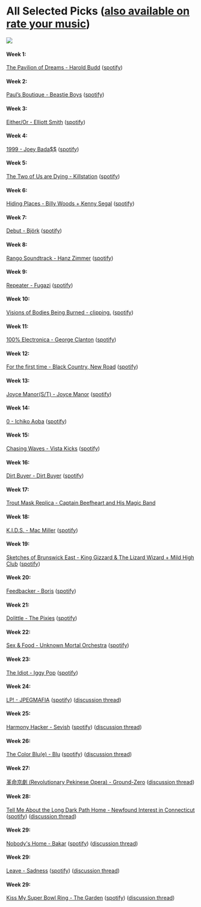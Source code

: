 # All Selected Picks ([also available on rate your music](https://rateyourmusic.com/list/tortillahater/sin-music-club-selected-picks/))

![](https://github.com/MalxX/sinistermusicc/blob/main/imagesAndResources/album-picks-2.png)

#### Week 1:
[The Pavilion of Dreams - Harold Budd](https://rateyourmusic.com/release/album/harold-budd/the-pavilion-of-dreams/) ([spotify](https://open.spotify.com/album/0hWjBUtA4eoFsyh6lygVRN?si=LO8nRycfQY-qRKo0nVB2PA))

#### Week 2:
[Paul’s Boutique - Beastie Boys](https://rateyourmusic.com/release/album/beastie-boys/pauls-boutique/) ([spotify](https://open.spotify.com/album/1kmyirVya5fRxdjsPFDM05?si=MY4sCpnETuaLsqLhQ8Rifg))

#### Week 3:
[Either/Or - Elliott Smith](https://rateyourmusic.com/release/album/elliott-smith/either-or/) ([spotify](https://open.spotify.com/album/6KMdn9HDIqcBPaaok0K34K?si=wKvU5EtARS2L30iFMgKwmg))

#### Week 4:
[1999 - Joey Bada$$](https://rateyourmusic.com/release/mixtape/joey-bada/1999/) ([spotify](https://open.spotify.com/album/5ra51AaWF3iVebyhlZ1aqq?si=zx8Cq6kgS-aQCXUkr-yPrg))

#### Week 5:
[The Two of Us are Dying - Killstation](https://rateyourmusic.com/release/album/killstation/the-two-of-us-are-dying/) ([spotify](https://open.spotify.com/album/6vEqNDFYyv3rakykPzpYwu?si=8mWr4hPGTYaCYJLWb8qgBA))

#### Week 6:
[Hiding Places - Billy Woods + Kenny Segal](https://rateyourmusic.com/release/album/billy-woods-kenny-segal/hiding-places/) ([spotify](https://open.spotify.com/album/0HmKhR7Umt3ACs52ZLnKyK?si=MA8im2p1R8SqQuMzvvy89A))

#### Week 7:
[Debut - Björk](https://rateyourmusic.com/release/album/bjork/debut/) ([spotify](https://open.spotify.com/album/3icT9XGrBfhlV8BKK4WEGX?si=XfwvJgjDSZKPGMknFZxA_Q))

#### Week 8:
[Rango Soundtrack - Hanz Zimmer](https://rateyourmusic.com/release/album/hans-zimmer/rango/) ([spotify](https://open.spotify.com/album/426K86O7YGUVVyfkHzjuCo?si=m6a8uCE6T9qJo0Wd9XYevQ))

#### Week 9:
[Repeater - Fugazi](https://rateyourmusic.com/release/album/fugazi/repeater/) ([spotify](https://open.spotify.com/album/3ZnF1cPxlqB48RyLiecDnv?si=YPxkK7m1TpaEZ0ES4fKj4g))

#### Week 10:
[Visions of Bodies Being Burned - clipping.](https://rateyourmusic.com/release/album/clipping/visions-of-bodies-being-burned/) ([spotify](https://open.spotify.com/album/0b1q9se93BEqBl3kiltn33?si=tS-6MG8BQ_-2Us-WuqskmA))

#### Week 11:
[100% Electronica - George Clanton](https://rateyourmusic.com/release/album/george-clanton/100-electronica/) ([spotify](https://open.spotify.com/album/2x12HtS4UoZDMY2YVNLlte?si=kBx7b-uGQXaVS1KnfM_OMw))

#### Week 12:
[For the first time - Black Country, New Road](https://rateyourmusic.com/release/album/black-country-new-road/for-the-first-time/) ([spotify](https://open.spotify.com/album/2PfgptDcfJTFtoZIS3AukX?si=bKb4zMX0S6yGACr-IC_CZg))

#### Week 13:
[Joyce Manor(S/T) - Joyce Manor](https://rateyourmusic.com/release/album/joyce-manor/joyce-manor/) ([spotify](https://open.spotify.com/album/13Q0AfGNq7GwUXGeUwWViH?si=gYh7LbGcQk6HLSDFfnMoPw))

#### Week 14:
[0 - Ichiko Aoba](https://rateyourmusic.com/release/album/%E9%9D%92%E8%91%89%E5%B8%82%E5%AD%90/0/) ([spotify](https://open.spotify.com/album/4yqm0ZLcphXs8M8cVvLKym?si=ojUgyztXQP2pZ2DVmg2SyQ))

#### Week 15:
[Chasing Waves - Vista Kicks](https://rateyourmusic.com/release/ep/vista-kicks/chasing-waves/) ([spotify](https://open.spotify.com/album/2XMmRK2pfNxnqeWUsFkxVk?si=hYMf5cGiQTyHssi81cwDRw))

#### Week 16:
[Dirt Buyer - Dirt Buyer](https://rateyourmusic.com/release/album/dirt-buyer/dirt-buyer/) ([spotify](https://open.spotify.com/album/5XG4LyNrcZj9aSX9swmLdN?si=XTnbGublSwaVynB8bdlCdg))

#### Week 17:
[Trout Mask Replica - Captain Beefheart and His Magic Band](https://rateyourmusic.com/release/album/captain-beefheart-and-his-magic-band/trout-mask-replica/)

#### Week 18:
[K.I.D.S. - Mac Miller](https://rateyourmusic.com/release/mixtape/mac-miller/k_i_d_s-kickin-incredibly-dope-shit/) ([spotify](https://open.spotify.com/album/0WzOtZBpXvWdNdH7hCJ4qo?si=1cS1WfSJTuGM20nWZPBHkQ))

#### Week 19:
[Sketches of Brunswick East - King Gizzard & The Lizard Wizard + Mild High Club](https://rateyourmusic.com/release/album/king-gizzard-and-the-lizard-wizard-with-mild-high-club/sketches-of-brunswick-east/) ([spotify](https://open.spotify.com/album/6eD0NNGuIdYPUbEPbUzLnE?si=mEQlLndtRFqVTy3MbLdv3w))

#### Week 20:
[Feedbacker -  Boris](https://rateyourmusic.com/release/album/boris/boris-at-last-feedbacker-/) ([spotify](https://open.spotify.com/album/2Xbd3EI9auhlw5WOKnNX3H?si=3A_4HDjASP6Wqrtf8Ykqkw))

#### Week 21:
[Dolittle - The Pixies](https://rateyourmusic.com/release/album/pixies/doolittle/) ([spotify](https://open.spotify.com/album/0DQyTVcDhK9wm0f6RaErWO?si=3nQqP_0GQQydR4gGC3IHBg))

#### Week 22:
[Sex & Food - Unknown Mortal Orchestra](https://rateyourmusic.com/release/album/unknown-mortal-orchestra/sex-and-food/) ([spotify](https://open.spotify.com/album/2swiA7ANSFyAHKJhkD4mNR?si=6K0_56XxSp-qZPnqgplqHQ))

#### Week 23:
[The Idiot - Iggy Pop](https://rateyourmusic.com/release/album/iggy-pop/the-idiot/) ([spotify](https://open.spotify.com/album/78UazygH85UAB0qXqQpzg6?si=KT7A0xICT1ive6QlVeoSTA))

#### Week 24:
[LP! - JPEGMAFIA](https://rateyourmusic.com/release/album/jpegmafia/lp/) ([spotify](https://open.spotify.com/album/4inXqcdjG79gV4m2mU8dQh?si=pd4FSm_oTguPyTWeEA7QkQ)) ([discussion thread](https://twitter.com/sinistermusicc/status/1500464965332967430))

#### Week 25:
[Harmony Hacker - Sevish](https://rateyourmusic.com/release/album/sevish/harmony-hacker/) ([spotify](https://open.spotify.com/album/61NYclP8BapCT54gttN4Pi?si=uZakjLSASKi0IRmEmJbmhw)) ([discussion thread](https://twitter.com/sinistermusicc/status/1502977473000189953))

#### Week 26:
[The Color Blu(e) - Blu](https://rateyourmusic.com/release/album/blu/the-color-blu_e/) ([spotify](https://open.spotify.com/album/7bgH0nBBbJ3o89uNoD4uCK?si=jqvaz1uzSCOtcfXDoubYrw)) ([discussion thread](https://twitter.com/sinistermusicc/status/1507554598021697543))

#### Week 27:
[革命京劇 (Revolutionary Pekinese Opera) - Ground-Zero](https://rateyourmusic.com/release/album/ground-zero/%E9%9D%A9%E5%91%BD%E4%BA%AC%E5%8A%87-revolutionary-pekinese-opera-ver_1_28/) ([discussion thread](https://twitter.com/sinistermusicc/status/1510032055299629058))

#### Week 28:
[Tell Me About the Long Dark Path Home - Newfound Interest in Connecticut](https://rateyourmusic.com/release/album/the-newfound-interest-in-connecticut/tell-me-about-the-long-dark-path-home/) ([spotify](https://open.spotify.com/album/6KrJF9D46M88UeZGZaoU2E?si=M-XMAMQRTpKeGy1eCIrDJA)) ([discussion thread](https://twitter.com/sinistermusicc/status/1512896757738450947))

#### Week 29:
[Nobody's Home - Bakar](https://rateyourmusic.com/release/album/bakar/nobodys-home/) ([spotify](https://open.spotify.com/album/231jpal5NKt2c1QFN1D6AZ?si=qAYdGztyRW2N4P3RoE6UBA)) ([discussion thread](https://twitter.com/sinistermusicc/status/1515170055683809289))

#### Week 29:
[Leave - Sadness](https://rateyourmusic.com/release/album/sadness/leave/) ([spotify](https://open.spotify.com/album/1URtY8a2RjC9UWPjqmfbjN?si=H8h8KlGxTvya34jRBVWw-g)) ([discussion thread](https://twitter.com/sinistermusicc/status/1520240444696776706))

#### Week 29:
[Kiss My Super Bowl Ring - The Garden](https://rateyourmusic.com/release/album/the-garden/kiss-my-super-bowl-ring/) ([spotify](https://open.spotify.com/album/5JRDThBQfispLDYGCF4JuX?si=2e_QnbAxT5unzsLFFk6-PA)) ([discussion thread](TBA))


